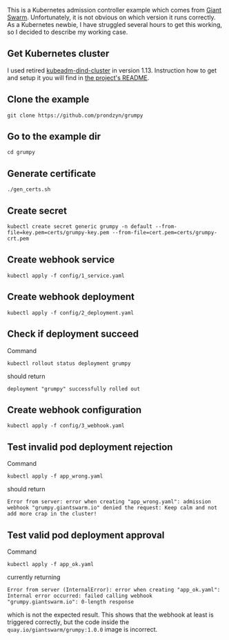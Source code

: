 This is a Kubernetes admission controller example which comes from [Giant Swarm](https://docs.giantswarm.io/guides/creating-your-own-admission-controller/). Unfortunately, it is not obvious on which version it runs correctly. As a Kubernetes newbie, I have struggled several hours to get this working, so I decided to describe my working case.

## Get Kubernetes cluster
I used retired [kubeadm-dind-cluster](https://github.com/kubernetes-retired/kubeadm-dind-cluster) in version 1.13. Instruction how to get and setup it you will find in [the project's README](https://github.com/kubernetes-retired/kubeadm-dind-cluster#using-preconfigured-scripts).

## Clone the example
`git clone https://github.com/prondzyn/grumpy`

## Go to the example dir 
`cd grumpy`

## Generate certificate
`./gen_certs.sh`

## Create secret
`kubectl create secret generic grumpy -n default --from-file=key.pem=certs/grumpy-key.pem --from-file=cert.pem=certs/grumpy-crt.pem`

## Create webhook service
`kubectl apply -f config/1_service.yaml`

## Create webhook deployment
`kubectl apply -f config/2_deployment.yaml`

## Check if deployment succeed
Command

`kubectl rollout status deployment grumpy`

should return 

`deployment "grumpy" successfully rolled out`

## Create webhook configuration
`kubectl apply -f config/3_webhook.yaml`

## Test invalid pod deployment rejection 
Command

`kubectl apply -f app_wrong.yaml` 

should return

`Error from server: error when creating "app_wrong.yaml": admission webhook "grumpy.giantswarm.io" denied the request: Keep calm and not add more crap in the cluster!`

## Test valid pod deployment approval 

Command

`kubectl apply -f app_ok.yaml`

currently returning

`Error from server (InternalError): error when creating "app_ok.yaml": Internal error occurred: failed calling webhook "grumpy.giantswarm.io": 0-length response`

which is not the expected result. This shows that the webhook at least is triggered correctly, but the code inside the `quay.io/giantswarm/grumpy:1.0.0` image is incorrect.